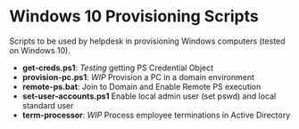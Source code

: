 # Windows 10 Provisioning Scripts

Scripts to be used by helpdesk in provisioning Windows computers (tested on Windows 10).

- **get-creds.ps1**: _Testing_ getting PS Credential Object
- **provision-pc.ps1**: _WIP_ Provision a PC in a domain environment
- **remote-ps.bat**: Join to Domain and Enable Remote PS execution
- **set-user-accounts.ps1** Enable local admin user (set pswd) and local standard user
- **term-processor**: _WIP_ Process employee terminations in Active Directory